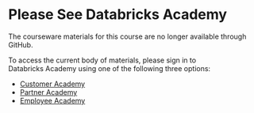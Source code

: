 # Please See Databricks Academy

The courseware materials for this course are no longer available through GitHub.

To access the current body of materials, please sign in to<br/>
Databricks Academy using one of the following three options:
* [Customer Academy](https://customer-academy.databricks.com)
* [Partner Academy](https://partner-academy.databricks.com)
* [Employee Academy](https://employee-academy.databricks.com)

